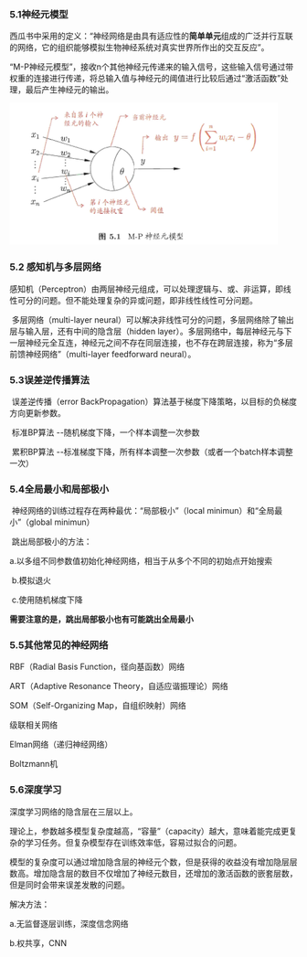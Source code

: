 ###  5.1神经元模型

​    西瓜书中采用的定义：“神经网络是由具有适应性的**简单单元**组成的广泛并行互联的网络，它的组织能够模拟生物神经系统对真实世界所作出的交互反应”。

​    “M-P神经元模型”，接收n个其他神经元传递来的输入信号，这些输入信号通过带权重的连接进行传递，将总输入值与神经元的阈值进行比较后通过“激活函数”处理，最后产生神经元的输出。

![](M-P.png)

### 5.2 感知机与多层网络

​    感知机（Perceptron）由两层神经元组成，可以处理逻辑与、或、非运算，即线性可分的问题。但不能处理复杂的异或问题，即非线性线性可分问题。

​    多层网络（multi-layer neural）可以解决非线性可分的问题，多层网络除了输出层与输入层，还有中间的隐含层（hidden layer）。多层网络中，每层神经元与下一层神经元全互连，神经元之间不存在同层连接，也不存在跨层连接，称为“多层前馈神经网络”（multi-layer feedforward neural）。

###  5.3误差逆传播算法

​    误差逆传播（error BackPropagation）算法基于梯度下降策略，以目标的负梯度方向更新参数。

​    标准BP算法 --随机梯度下降，一个样本调整一次参数    

​    累积BP算法 --标准梯度下降，所有样本调整一次参数（或者一个batch样本调整一次）

### 5.4全局最小和局部极小

​    神经网络的训练过程存在两种最优：“局部极小”（local minimun）和“全局最小”（global minimun）

​    跳出局部极小的方法：    

​    a.以多组不同参数值初始化神经网络，相当于从多个不同的初始点开始搜索    

​    b.模拟退火    

​    c.使用随机梯度下降    

**需要注意的是，跳出局部极小也有可能跳出全局最小**

### 5.5其他常见的神经网络

RBF（Radial Basis Function，径向基函数）网络    

ART（Adaptive Resonance Theory，自适应谐振理论）网络    

SOM（Self-Organizing Map，自组织映射）网络    

级联相关网络    

Elman网络（递归神经网络）    

Boltzmann机

###  5.6深度学习

深度学习网络的隐含层在三层以上。

理论上，参数越多模型复杂度越高，“容量”（capacity）越大，意味着能完成更复杂的学习任务。但复杂模型存在训练效率低，容易过拟合的问题。

模型的复杂度可以通过增加隐含层的神经元个数，但是获得的收益没有增加隐层层数高。增加隐含层的数目不仅增加了神经元数目，还增加的激活函数的嵌套层数，但是同时会带来误差发散的问题。

解决方法：      

a.无监督逐层训练，深度信念网络      

b.权共享，CNN